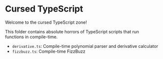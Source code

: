 # Cursed TypeScript

Welcome to the cursed TypeScript zone!

This folder contains absolute horrors of TypeScript scripts that run functions in compile-time.

- `derivative.ts`: Compile-time polynomial parser and derivative calculator
- `fizzbuzz.ts`: Compile-time FizzBuzz
